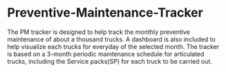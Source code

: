 # Preventive-Maintenance-Tracker
The PM tracker is designed to help track the monthly preventive maintenance of about a thousand trucks. 
A dashboard is also included to help visualize each trucks for everyday of the selected month.
The tracker is based on a 3-month periodic maintenance schedule for articulated trucks, including the Service packs(SP) for each truck to be carried out.
